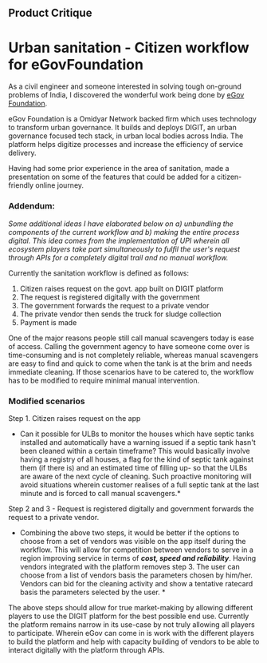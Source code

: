 ## Product Critique
# Urban sanitation - Citizen workflow for eGovFoundation
As a civil engineer and someone interested in solving tough on-ground problems of India, I discovered the wonderful work being done by [eGov Foundation](https://egov.org.in/).

eGov Foundation is a Omidyar Network backed firm which uses technology to transform urban governance. It builds and deploys DIGIT, an urban governance focused tech stack, in urban local bodies across India. The platform helps digitize processes and increase the efficiency of service delivery.

Having had some prior experience in the area of sanitation, made a presentation on some of the features that could be added for a citizen-friendly online journey.

### Addendum: 
*Some additional ideas I have elaborated below on a) unbundling the components of the current workflow and b) making the entire process digital. 
This idea comes from the implementation of UPI  wherein all ecosystem players take part simultaneously to fulfil the user's request through APIs for a completely digital trail and no manual workflow.*

Currently the sanitation workflow is defined as follows:
1. Citizen raises request on the govt. app built on DIGIT platform
2. The request is registered digitally with the government
3. The government forwards the request to a private vendor
4. The private vendor then sends the truck for sludge collection
5. Payment is made

One of the major reasons people still call manual scavengers today is ease of access. Calling the government agency to have someone come over is time-consuming and is not completely reliable, whereas manual scavengers are easy to find and quick to come when the tank is at the brim and needs immediate cleaning. If those scenarios have to be catered to, the workflow has to be modified to require minimal manual intervention.

### Modified scenarios
Step 1. Citizen raises request on the app
* Can it possible for ULBs to monitor the houses which have septic tanks installed and automatically have a warning issued if a septic tank hasn't been cleaned within a certain timeframe? This would basically involve having a registry of all houses, a flag for the kind of septic tank against them (if there is) and an estimated time of filling up- so that the ULBs are aware of the next cycle of cleaning. 
Such proactive monitoring will avoid situations wherein customer realises of a full septic tank at the last minute and is forced to call manual scavengers.*

Step 2 and 3 - Request is registered digitally and government forwards the request to a private vendor.
* Combining the above two steps, it would be better if the options to choose from a set of vendors was visible on the app itself during the workflow. This will allow for competition between vendors to serve in a region improving service in terms of ***cost, speed and reliability***. Having vendors integrated with the platform  removes step 3. The user can choose from a list of vendors basis the parameters chosen by him/her. Vendors can bid for the cleaning activity and show a tentative ratecard basis the parameters selected by the user. *

The above steps should allow for true market-making by allowing different players to use the DIGIT platform for the best possible end use. Currently the platform remains narrow in its use-case by not truly allowing all players to participate. Wherein eGov can come in is work with the different players to build the platform and help with capacity building of vendors to be able to interact digitally with the platform through APIs.
